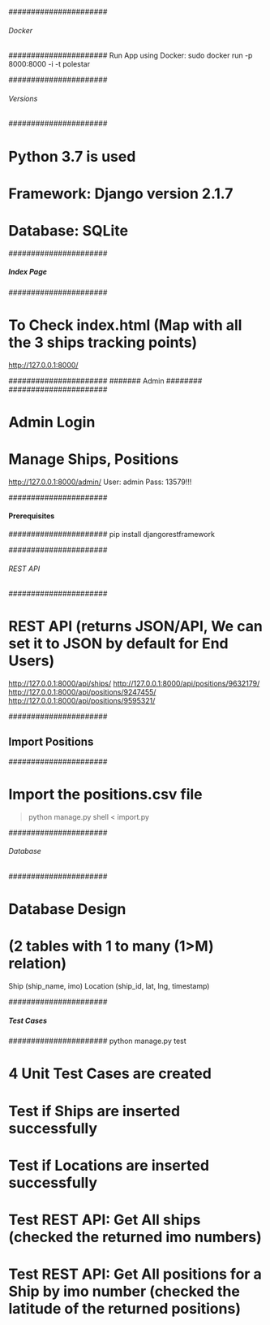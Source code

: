 ######################
###### Docker ########
######################
Run App using Docker:
sudo docker run -p 8000:8000 -i -t polestar

######################
###### Versions ######
######################
# Python 3.7 is used
# Framework: Django version 2.1.7
# Database: SQLite

######################
##### Index Page #####
######################
# To Check index.html (Map with all the 3 ships tracking points)
http://127.0.0.1:8000/

######################
####### Admin ########
######################
# Admin Login
# Manage Ships, Positions
http://127.0.0.1:8000/admin/
User: admin
Pass: 13579!!!

######################
#### Prerequisites ###
######################
pip install djangorestframework


######################
###### REST API ######
######################
# REST API (returns JSON/API, We can set it to JSON by default for End Users)
http://127.0.0.1:8000/api/ships/
http://127.0.0.1:8000/api/positions/9632179/
http://127.0.0.1:8000/api/positions/9247455/
http://127.0.0.1:8000/api/positions/9595321/

######################
## Import Positions ##
######################
# Import the positions.csv file
> python manage.py shell < import.py

######################
###### Database ######
######################
# Database Design
# (2 tables with 1 to many (1>M) relation)
Ship (ship_name, imo)
Location (ship_id, lat, lng, timestamp)

######################
##### Test Cases #####
######################
python manage.py test
# 4 Unit Test Cases are created
# Test if Ships are inserted successfully
# Test if Locations are inserted successfully
# Test REST API: Get All ships (checked the returned imo numbers)
# Test REST API: Get All positions for a Ship by imo number (checked the latitude of the returned positions)